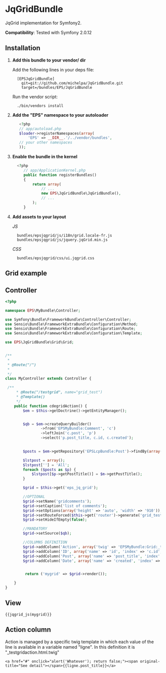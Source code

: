 JqGridBundle
============

JqGrid implementation for Symfony2.


**Compatibility**: Tested with Symfony 2.0.12

Installation
------------

1. **Add this bundle to your vendor/ dir**

    Add the following lines in your deps file:

    ```
      [EPSJqGridBundle]
        git=git://github.com/michelpa/JqGridBundle.git
        target=/bundles/EPS/JqGridBundle
    ```

    Run the vendor script:

    ```
      ./bin/vendors install
    ```

2. **Add the "EPS" namespace to your autoloader**

    ```php
       <?php
       // app/autoload.php
       $loader->registerNamespaces(array(
           'EPS' => __DIR__.'/../vendor/bundles',
       // your other namespaces
       ));
    ```

3. **Enable the bundle in the kernel**

    ```php
      <?php
         // app/ApplicationKernel.php
         public function registerBundles()
         {
             return array(
                 // ...
                 new EPS\JqGridBundle\JqGridBundle(),
                 // ...
             );
         }
    ```

4. **Add assets to your layout**

     *JS*

         bundles/epsjqgrid/js/i18n/grid.locale-fr.js
         bundles/epsjqgrid/js/jquery.jqGrid.min.js

     *CSS*

         bundles/epsjqgrid/css/ui.jqgrid.css

Grid example
------------

## Controller

```php
<?php

namespace EPS\MyBundle\Controller;

use Symfony\Bundle\FrameworkBundle\Controller\Controller;
use Sensio\Bundle\FrameworkExtraBundle\Configuration\Method;
use Sensio\Bundle\FrameworkExtraBundle\Configuration\Route;
use Sensio\Bundle\FrameworkExtraBundle\Configuration\Template;

use EPS\JqGridBundle\Grid\Grid;


/**
 *
 * @Route("/")
 * 
 */
class MyController extends Controller {

 /**
     * @Route("/testgrid", name="grid_test")
     * @Template()
     */
    public function cdegridAction() {
        $em = $this->getDoctrine()->getEntityManager();


        $qb = $em->createQueryBuilder()
                ->from('EPSMyBundle:Comment', 'c')
                ->leftJoin('c.post', 'p')
                ->select('p.post_title, c.id, c.created');
                

        $posts = $em->getRepository('EPSLcpBundle:Post')->findBy(array('actif' => true));

        $lstpost = array();
        $lstpost[''] = 'All';
        foreach ($posts as $p) {
            $lstpost[$p->getPostTitle()] = $m->getPostTitle();
        }

        $grid = $this->get('eps_jq_grid');

        //OPTIONAL
        $grid->setName('gridcomments');
        $grid->setCaption('list of comments');
        $grid->setOptions(array('height' => 'auto', 'width' => '910'));
        $grid->setRouteForced($this->get('router')->generate('grid_test'));
        $grid->setHideIfEmpty(false);

        //MANDATORY
        $grid->setSource($qb);

        //COLUMNS DEFINITION
        $grid->addColumn('Action', array('twig' => 'EPSMyBundle:Grid:_testgridaction.html.twig', 'name' => 'action', 'resize' => false, 'sortable' => false, 'search' => false, 'width' => '50'));
        $grid->addColumn('ID', array('name' => 'id', 'index' => 'c.id', 'hidden' => true, 'sortable' => false, 'search' => false));
        $grid->addColumn('Post', array('name' => 'post_title', 'index' => 'p.post_title', 'width' => '150', 'stype' => 'select', 'searchoptions' => array('value' => $lstpost)));
        $grid->addColumn('Date', array('name' => 'created', 'index' => 'c.created', 'formatter' => 'date', 'datepicker' => true));


         return ('mygrid' => $grid->render());

    }
}

```
## View
```twig
{{jqgrid_js(mygrid)}}
```
## Action column

Action is managed by a specific twig template in which each value of the line is available in a variable named "ligne". In this definition it is "_testgridaction.html.twig"

```twig
<a href="#" onclick="alert('Whatever'); return false;"><span original-title="See detail"></span>{{ligne.post_title}}</a>
```
